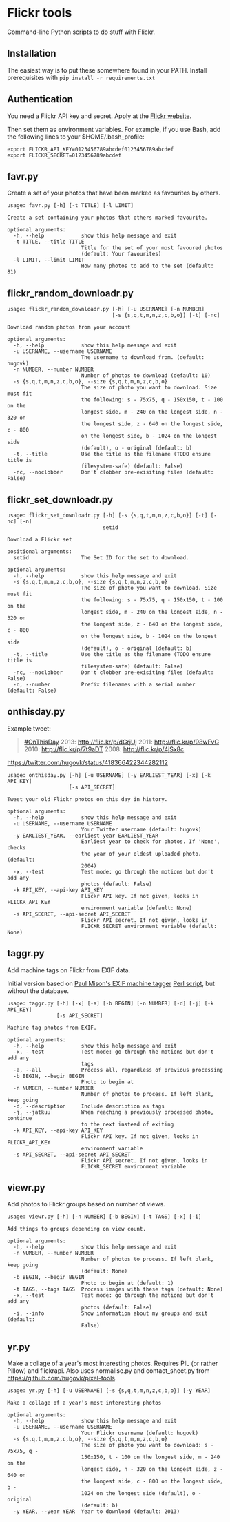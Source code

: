 Flickr tools
============

Command-line Python scripts to do stuff with Flickr.

Installation
------------

The easiest way is to put these somewhere found in your PATH. Install prerequisites with `pip install -r requirements.txt`


Authentication
--------------

You need a Flickr API key and secret. Apply at the [Flickr website](http://www.flickr.com/services/api/auth.howto.web.html).

Then set them as environment variables. For example, if you use Bash, add the following lines to your $HOME/.bash_profile:

    export FLICKR_API_KEY=0123456789abcdef0123456789abcdef
    export FLICKR_SECRET=0123456789abcdef


favr.py
-------

Create a set of your photos that have been marked as favourites by others.

```
usage: favr.py [-h] [-t TITLE] [-l LIMIT]

Create a set containing your photos that others marked favourite.

optional arguments:
  -h, --help            show this help message and exit
  -t TITLE, --title TITLE
                        Title for the set of your most favoured photos
                        (default: Your favourites)
  -l LIMIT, --limit LIMIT
                        How many photos to add to the set (default: 81)
```

flickr_random_downloadr.py
--------------------------
```
usage: flickr_random_downloadr.py [-h] [-u USERNAME] [-n NUMBER]
                                  [-s {s,q,t,m,n,z,c,b,o}] [-t] [-nc]

Download random photos from your account

optional arguments:
  -h, --help            show this help message and exit
  -u USERNAME, --username USERNAME
                        The username to download from. (default: hugovk)
  -n NUMBER, --number NUMBER
                        Number of photos to download (default: 10)
  -s {s,q,t,m,n,z,c,b,o}, --size {s,q,t,m,n,z,c,b,o}
                        The size of photo you want to download. Size must fit
                        the following: s - 75x75, q - 150x150, t - 100 on the
                        longest side, m - 240 on the longest side, n - 320 on
                        the longest side, z - 640 on the longest side, c - 800
                        on the longest side, b - 1024 on the longest side
                        (default), o - original (default: b)
  -t, --title           Use the title as the filename (TODO ensure title is
                        filesystem-safe) (default: False)
  -nc, --noclobber      Don't clobber pre-exisiting files (default: False)

```

flickr_set_downloadr.py
-----------------------
```
usage: flickr_set_downloadr.py [-h] [-s {s,q,t,m,n,z,c,b,o}] [-t] [-nc] [-n]
                               setid

Download a Flickr set

positional arguments:
  setid                 The Set ID for the set to download.

optional arguments:
  -h, --help            show this help message and exit
  -s {s,q,t,m,n,z,c,b,o}, --size {s,q,t,m,n,z,c,b,o}
                        The size of photo you want to download. Size must fit
                        the following: s - 75x75, q - 150x150, t - 100 on the
                        longest side, m - 240 on the longest side, n - 320 on
                        the longest side, z - 640 on the longest side, c - 800
                        on the longest side, b - 1024 on the longest side
                        (default), o - original (default: b)
  -t, --title           Use the title as the filename (TODO ensure title is
                        filesystem-safe) (default: False)
  -nc, --noclobber      Don't clobber pre-exisiting files (default: False)
  -n, --number          Prefix filenames with a serial number (default: False)
```

onthisday.py
------------

Example tweet:

> [#OnThisDay](https://twitter.com/search?q=%23OnThisDay&src=hash) 2013: http://flic.kr/p/dGrjUj  2011: http://flic.kr/p/98wFvG  2010: http://flic.kr/p/7t9aDT  2008: http://flic.kr/p/4jSx8c

https://twitter.com/hugovk/status/418366422344282112

```
usage: onthisday.py [-h] [-u USERNAME] [-y EARLIEST_YEAR] [-x] [-k API_KEY]
                    [-s API_SECRET]

Tweet your old Flickr photos on this day in history.

optional arguments:
  -h, --help            show this help message and exit
  -u USERNAME, --username USERNAME
                        Your Twitter username (default: hugovk)
  -y EARLIEST_YEAR, --earliest-year EARLIEST_YEAR
                        Earliest year to check for photos. If 'None', checks
                        the year of your oldest uploaded photo. (default:
                        2004)
  -x, --test            Test mode: go through the motions but don't add any
                        photos (default: False)
  -k API_KEY, --api-key API_KEY
                        Flickr API key. If not given, looks in FLICKR_API_KEY
                        environment variable (default: None)
  -s API_SECRET, --api-secret API_SECRET
                        Flickr API secret. If not given, looks in
                        FLICKR_SECRET environment variable (default: None)
```

taggr.py
--------

Add machine tags on Flickr from EXIF data.

Initial version based on [Paul Mison's EXIF machine tagger](http://blech.typepad.com/blog/2008/11/flickr-exif-machine-tags.html) [Perl script](http://husk.org/code/flickr_exif_machinetag.pl), but without the database.

```
usage: taggr.py [-h] [-x] [-a] [-b BEGIN] [-n NUMBER] [-d] [-j] [-k API_KEY]
                [-s API_SECRET]

Machine tag photos from EXIF.

optional arguments:
  -h, --help            show this help message and exit
  -x, --test            Test mode: go through the motions but don't add any
                        tags
  -a, --all             Process all, regardless of previous processing
  -b BEGIN, --begin BEGIN
                        Photo to begin at
  -n NUMBER, --number NUMBER
                        Number of photos to process. If left blank, keep going
  -d, --description     Include description as tags
  -j, --jatkuu          When reaching a previously processed photo, continue
                        to the next instead of exiting
  -k API_KEY, --api-key API_KEY
                        Flickr API key. If not given, looks in FLICKR_API_KEY
                        environment variable
  -s API_SECRET, --api-secret API_SECRET
                        Flickr API secret. If not given, looks in
                        FLICKR_SECRET environment variable
```

viewr.py
--------

Add photos to Flickr groups based on number of views.


```
usage: viewr.py [-h] [-n NUMBER] [-b BEGIN] [-t TAGS] [-x] [-i]

Add things to groups depending on view count.

optional arguments:
  -h, --help            show this help message and exit
  -n NUMBER, --number NUMBER
                        Number of photos to process. If left blank, keep going
                        (default: None)
  -b BEGIN, --begin BEGIN
                        Photo to begin at (default: 1)
  -t TAGS, --tags TAGS  Process images with these tags (default: None)
  -x, --test            Test mode: go through the motions but don't add any
                        photos (default: False)
  -i, --info            Show information about my groups and exit (default:
                        False)
```

yr.py
--------

Make a collage of a year's most interesting photos. Requires PIL (or rather Pillow) and flickrapi. Also uses normalise.py and contact_sheet.py from https://github.com/hugovk/pixel-tools.


```
usage: yr.py [-h] [-u USERNAME] [-s {s,q,t,m,n,z,c,b,o}] [-y YEAR]

Make a collage of a year's most interesting photos

optional arguments:
  -h, --help            show this help message and exit
  -u USERNAME, --username USERNAME
                        Your Flickr username (default: hugovk)
  -s {s,q,t,m,n,z,c,b,o}, --size {s,q,t,m,n,z,c,b,o}
                        The size of photo you want to download: s - 75x75, q -
                        150x150, t - 100 on the longest side, m - 240 on the
                        longest side, n - 320 on the longest side, z - 640 on
                        the longest side, c - 800 on the longest side, b -
                        1024 on the longest side (default), o - original
                        (default: b)
  -y YEAR, --year YEAR  Year to download (default: 2013)
  ```
